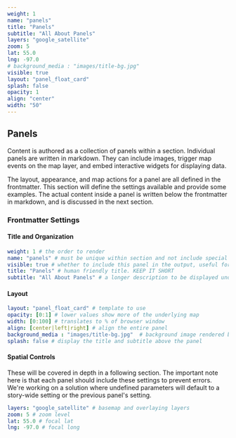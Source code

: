 ```yaml
---
weight: 1
name: "panels"
title: "Panels"
subtitle: "All About Panels"
layers: "google_satellite"
zoom: 5
lat: 55.0
lng: -97.0
# background_media : "images/title-bg.jpg" 
visible: true
layout: "panel_float_card"
splash: false
opacity: 1
align: "center"
width: "50"
---
```


## Panels

Content is authored as a collection of panels within a section. Individual panels are written in markdown. They can include images, trigger map events on the map layer, and embed interactive widgets for displaying data.

The layout, appearance, and map actions for a panel are all defined in the frontmatter. This section will define the settings available and provide some examples. The actual content inside a panel is written below the frontmatter in markdown, and is discussed in the next section. 

### Frontmatter Settings

#### Title and Organization
```yaml
weight: 1 # the order to render
name: "panels" # must be unique within section and not include special characters
visible: true # whether to include this panel in the output, useful for testing
title: "Panels" # human friendly title. KEEP IT SHORT
subtitle: "All About Panels" # a longer description to be displayed under the title, in some places
```

#### Layout
```yaml
layout: "panel_float_card" # template to use
opacity: [0:1] # lower values show more of the underlying map
width: [0:100] # translates to % of browser window
align: [center|left|right] # align the entire panel
background_media : "images/title-bg.jpg"  # background image rendered behind the panel, covering map
splash: false # display the title and subtitle above the panel

```

#### Spatial Controls
These will be covered in depth in a following section. The important note here is that each panel should include these settings to prevent errors. We're working on a solution where undefined parameters will default to a story-wide setting or the previous panel's setting.

```yaml
layers: "google_satellite" # basemap and overlaying layers
zoom: 5 # zoom level
lat: 55.0 # focal lat
lng: -97.0 # focal long
```
